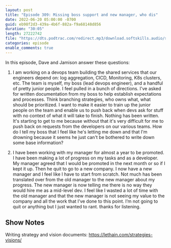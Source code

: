 ```yaml
---
layout: post
title: "Episode 309: Missing boss support and new manager, who dis"
date: 2022-06-20 05:00:00 -0700
guid: eb98f2d3-439a-4b6f-882a-f9a68148d856
duration: "30:05"
length: 27222742
file: "https://dts.podtrac.com/redirect.mp3/download.softskills.audio/sse-309.mp3"
categories: episode
enable_comments: true
---
```


In this episode, Dave and Jamison answer these questions:

1. I am working on a devops team building the shared services that our engineers depend on: log aggregation, CICD, Monitoring, K8s clusters, etc. The team is myself, my boss (lead devops engineer), and a handful of pretty junior people.
   I feel pulled in a bunch of directions. I've asked for written documentation from my boss to help establish expectations and processes. Think branching strategies, who owns what, what should be prioritized. I want to make it easier to train up the junior people on the team and enable us to push back when devs ask for stuff with no context of what it will take to finish.
   Nothing has been written. It's starting to get to me because without that it's very difficult for me to push back on requests from the developers on our various teams.
   How do I tell my boss that I feel like he's letting me down and that I'm drowning because it seems he just can't be bothered to write down some base information?

2. I have been working with my manager for almost a year to be promoted. I have been making a lot of progress on my tasks and as a developer. My manager agreed that I would be promoted in the next month or so if I kept it up. Then he quit to go to a new company. I now have a new manager and I feel like I have to start from scratch. Not much has been translated over from the old manager to the new manager about my progress.  The new manager is now telling me there is no way they would hire me as a mid-level dev. I feel like I wasted a lot of time with the old manager and that the new manager is not seeing my value to the company and all the work that I’ve done to this point. I’m not going to quit or anything but I just wanted to rant. thanks for listening.

## Show Notes
Writing strategy and vision documents: https://lethain.com/strategies-visions/
